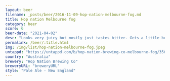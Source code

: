 ```yaml
---
layout: beer
filename: _posts/beer/2016-11-09-hop-nation-melbourne-fog.md
title: Hop nation Melbourne fog
category: beer
score: 6
beer-date: "2021-04-02"
desc: "Looks very juicy but mostly just tastes bitter. Gets a little better as it goes but overall pretty disappointing"
permalink: /beer/:title.html
img: /img/list/hop-nation-melbourne-fog.jpeg
untappd: "https://untappd.com/b/hop-nation-brewing-co-melbourne-fog/3565219"
country: "Australia"
brewery: "Hop Nation Brewing Co"
breweryURL: "breweryURL"
style: "Pale Ale - New England"
---
```

